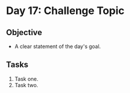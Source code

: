 # Day 17: Challenge Topic

## Objective

- A clear statement of the day's goal.

## Tasks

1. Task one.
2. Task two.
